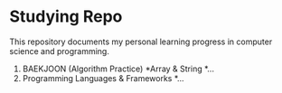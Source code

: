 # Studying Repo
This repository documents my personal learning progress in computer science and programming.
1. BAEKJOON (Algorithm Practice)
  *Array & String
  *...
2. Programming Languages & Frameworks
  *...
